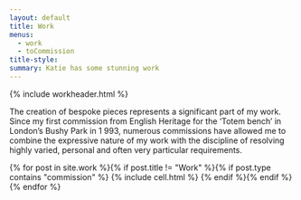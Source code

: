 ```yaml
---
layout: default
title: Work
menus: 
  - work
  - toCommission
title-style:
summary: Katie has some stunning work
---
```


{% include workheader.html %}

<div class="work" markdown="1">


The creation of bespoke pieces represents a significant part of my work. Since my first commission from English Heritage for the ‘Totem bench’ in London’s Bushy Park in 1 993, numerous commissions have allowed me to combine the expressive nature of my work with the discipline of resolving highly varied, personal and often very particular requirements.

  <div class="grid">
    {% for post in site.work %}{% if post.title != "Work" %}{% if post.type contains "commission" %}
    {% include cell.html %}
    {% endif %}{% endif %}{% endfor %}
  </div>

</div>
